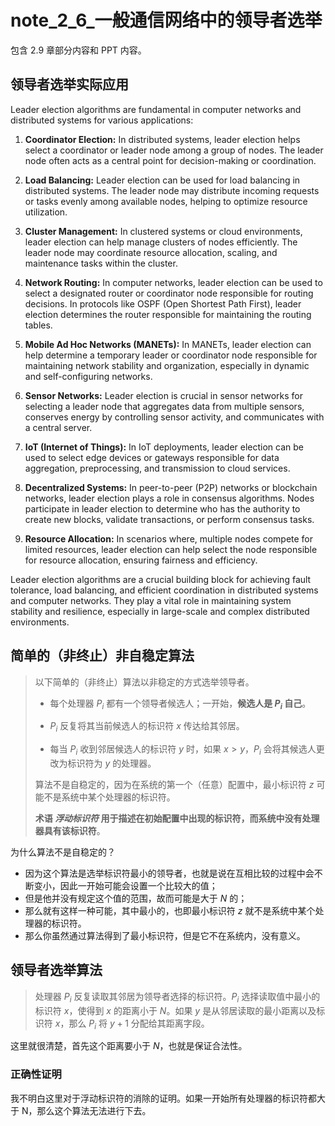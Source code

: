 # note_2_6_一般通信网络中的领导者选举

包含 2.9 章部分内容和 PPT 内容。

## 领导者选举实际应用

Leader election algorithms are fundamental in computer networks and distributed systems for various applications:

1. **Coordinator Election:** In distributed systems, leader election helps select a coordinator or leader node among a group of nodes. The leader node often acts as a central point for decision-making or coordination.

2. **Load Balancing:** Leader election can be used for load balancing in distributed systems. The leader node may distribute incoming requests or tasks evenly among available nodes, helping to optimize resource utilization.

3. **Cluster Management:** In clustered systems or cloud environments, leader election can help manage clusters of nodes efficiently. The leader node may coordinate resource allocation, scaling, and maintenance tasks within the cluster.

4. **Network Routing:** In computer networks, leader election can be used to select a designated router or coordinator node responsible for routing decisions. In protocols like OSPF (Open Shortest Path First), leader election determines the router responsible for maintaining the routing tables.

5. **Mobile Ad Hoc Networks (MANETs):** In MANETs, leader election can help determine a temporary leader or coordinator node responsible for maintaining network stability and organization, especially in dynamic and self-configuring networks.

6. **Sensor Networks:** Leader election is crucial in sensor networks for selecting a leader node that aggregates data from multiple sensors, conserves energy by controlling sensor activity, and communicates with a central server.

7. **IoT (Internet of Things):** In IoT deployments, leader election can be used to select edge devices or gateways responsible for data aggregation, preprocessing, and transmission to cloud services.

8. **Decentralized Systems:** In peer-to-peer (P2P) networks or blockchain networks, leader election plays a role in consensus algorithms. Nodes participate in leader election to determine who has the authority to create new blocks, validate transactions, or perform consensus tasks.

9. **Resource Allocation:** In scenarios where, multiple nodes compete for limited resources, leader election can help select the node responsible for resource allocation, ensuring fairness and efficiency.

Leader election algorithms are a crucial building block for achieving fault tolerance, load balancing, and efficient coordination in distributed systems and computer networks. They play a vital role in maintaining system stability and resilience, especially in large-scale and complex distributed environments.

## 简单的（非终止）非自稳定算法

> 以下简单的（非终止）算法以非稳定的方式选举领导者。
>
> - 每个处理器 $P_i$ 都有一个领导者候选人；一开始，**候选人是 $P_i$ 自己**。
>
> - $P_i$ 反复将其当前候选人的标识符 $x$ 传达给其邻居。
> - 每当 $P_i$ 收到邻居候选人的标识符 $y$ 时，如果 $x > y$，$P_i$ 会将其候选人更改为标识符为 $y$ 的处理器。
>
> 算法不是自稳定的，因为在系统的第一个（任意）配置中，最小标识符 $z$ 可能不是系统中某个处理器的标识符。
>
> **术语 *浮动标识符* 用于描述在初始配置中出现的标识符，而系统中没有处理器具有该标识符**。

为什么算法不是自稳定的？

- 因为这个算法是选举标识符最小的领导者，也就是说在互相比较的过程中会不断变小，因此一开始可能会设置一个比较大的值；
- 但是他并没有规定这个值的范围，故而可能是大于 $N$ 的；
- 那么就有这样一种可能，其中最小的，也即最小标识符 $z$ 就不是系统中某个处理器的标识符。
- 那么你虽然通过算法得到了最小标识符，但是它不在系统内，没有意义。

## 领导者选举算法

> 处理器 $P_i$ 反复读取其邻居为领导者选择的标识符。$P_i$ 选择读取值中最小的标识符 $x$，使得到 $x$ 的距离小于 $N$。如果 $y$ 是从邻居读取的最小距离以及标识符 $x$，那么 $P_i$ 将 $y+1$ 分配给其距离字段。

这里就很清楚，首先这个距离要小于 $N$，也就是保证合法性。

### 正确性证明

我不明白这里对于浮动标识符的消除的证明。如果一开始所有处理器的标识符都大于 N，那么这个算法无法进行下去。
